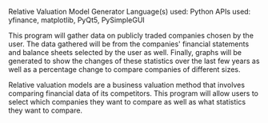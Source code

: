 Relative Valuation Model Generator
Language(s) used: Python
APIs used: yfinance, matplotlib, PyQt5, PySimpleGUI

This program will gather data on publicly traded companies chosen by the user. The data gathered will be from the companies' financial statements and balance sheets selected by the user as well. Finally, graphs will be generated to show the changes of these statistics over the last few years as well as a percentage change to compare companies of different sizes.

Relative valuation models are a business valuation method that involves comparing financial data of its competitors. This program will allow users to select which companies they want to compare as well as what statistics they want to compare.
